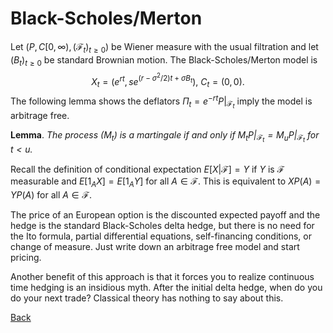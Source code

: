 # Black-Scholes/Merton

Let $(P, C[0, \infty), (\mathscr{F}_t)_{t\ge0})$ be Wiener measure
with the usual filtration and let $(B_t)_{t\ge0}$ be standard
Brownian motion.
The Black-Scholes/Merton model is
$$
X_t = (e^{rt},se^{(r - \sigma^2/2)t + \sigma B_t}),\ C_t = (0,0).
$$
The following lemma shows the deflators $\Pi_t = e^{-rt}P|_{\mathscr{F}_t}$
imply the model is arbitrage free.

__Lemma__. _The process $(M_t)$ is a martingale if and only if
$M_tP|_{\mathscr{F}_t} = M_uP|_{\mathscr{F}_t}$ for $t < u$._

Recall the definition of conditional expectation $E[X|\mathscr{F}] = Y$
if $Y$ is $\mathscr{F}$ measurable and $E[1_AX] = E[1_AY]$ for
all $A\in\mathscr{F}$. This is equivalent to
$XP(A) = YP(A)$ for all $A\in\mathscr{F}$.

The price of an European option is the discounted expected payoff
and the hedge is the standard Black-Scholes delta hedge,
but there is no need for the Ito formula, partial differential
equations, self-financing conditions, or change of measure.
Just write down an arbitrage free model and start pricing.

Another benefit of this approach is that it forces you to realize
continuous time hedging is an insidious myth. After the initial delta
hedge, when do you do your next trade? Classical theory has nothing
to say about this.

[Back](xva.html#examples)
